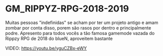 # GM_RIPPYZ-RPG-2018-2019

Muitas pessoas "indefinidas" se acham por ter um projeto antigo e amam zombar por conta disso, porem são rasos por dentro e principalmente podre. Apresento para todos vocês a tão famosa gamemode vazada do Rippzy RPG de 2018 do blueN, aproveitem bastante

VIDEO: https://youtu.be/yguCZBx-eWY
